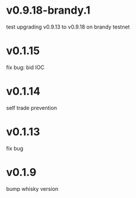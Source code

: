 # v0.9.18-brandy.1

test upgrading v0.9.13 to v0.9.18 on brandy testnet

# v0.1.15

fix bug: bid IOC

# v0.1.14

self trade prevention

# v0.1.13

fix bug

# v0.1.9

bump whisky version

